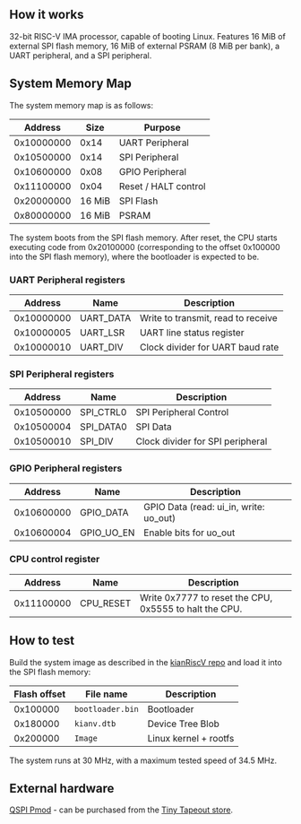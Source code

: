 ## How it works

32-bit RISC-V IMA processor, capable of booting Linux. Features 16 MiB of external SPI flash memory, 16 MiB of external PSRAM (8 MiB per bank), a UART peripheral, and a SPI peripheral.

## System Memory Map

The system memory map is as follows:

| Address    | Size   | Purpose              |
| ---------- | ------ | -------------------- |
| 0x10000000 | 0x14   | UART Peripheral      |
| 0x10500000 | 0x14   | SPI Peripheral       |
| 0x10600000 | 0x08   | GPIO Peripheral      |
| 0x11100000 | 0x04   | Reset / HALT control |
| 0x20000000 | 16 MiB | SPI Flash            |
| 0x80000000 | 16 MiB | PSRAM                |

The system boots from the SPI flash memory. After reset, the CPU starts executing code from 0x20100000 (corresponding to the offset 0x100000 into the SPI flash memory), where the bootloader is expected to be.

### UART Peripheral registers

| Address    | Name      | Description                        |
| ---------- | --------- | ---------------------------------- |
| 0x10000000 | UART_DATA | Write to transmit, read to receive |
| 0x10000005 | UART_LSR  | UART line status register          |
| 0x10000010 | UART_DIV  | Clock divider for UART baud rate   |

### SPI Peripheral registers

| Address    | Name      | Description                      |
| ---------- | --------- | -------------------------------- |
| 0x10500000 | SPI_CTRL0 | SPI Peripheral Control           |
| 0x10500004 | SPI_DATA0 | SPI Data                         |
| 0x10500010 | SPI_DIV   | Clock divider for SPI peripheral |

### GPIO Peripheral registers

| Address    | Name       | Description                            |
|------------|------------|----------------------------------------|
| 0x10600000 | GPIO_DATA  | GPIO Data (read: ui_in, write: uo_out) |
| 0x10600004 | GPIO_UO_EN | Enable bits for uo_out                 |

### CPU control register

| Address    | Name      | Description                                            |
| ---------- | --------- | ------------------------------------------------------ |
| 0x11100000 | CPU_RESET | Write 0x7777 to reset the CPU, 0x5555 to halt the CPU. |

## How to test

Build the system image as described in the [kianRiscV repo](https://github.com/splinedrive/kianRiscV/tree/master/asic/os/ulinux_asic_kianv_soc) and load it into the SPI flash memory:

| Flash offset | File name        | Description           |
| ------------ | ---------------- | --------------------- |
| 0x100000     | `bootloader.bin` | Bootloader            |
| 0x180000     | `kianv.dtb`      | Device Tree Blob      |
| 0x200000     | `Image`          | Linux kernel + rootfs |

The system runs at 30 MHz, with a maximum tested speed of 34.5 MHz.

## External hardware

[QSPI Pmod](https://github.com/mole99/qspi-pmod) - can be purchased from the [Tiny Tapeout store](https://store.tinytapeout.com/products/QSPI-Pmod-p716541602).
